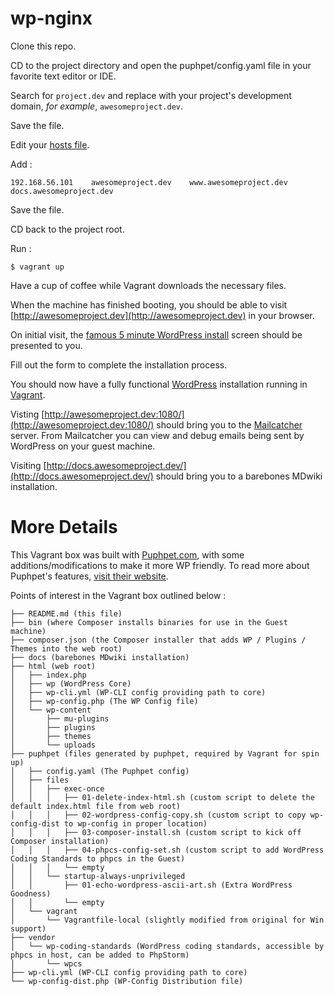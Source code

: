 # wp-nginx

Clone this repo.

CD to the project directory and open the puphpet/config.yaml file in your favorite text editor or IDE.

Search for ```project.dev``` and replace with your project's development domain, *for example*, ```awesomeproject.dev```.

Save the file.

Edit your [hosts file](http://en.wikipedia.org/wiki/Hosts_\(file\)).

Add :  

```
192.168.56.101    awesomeproject.dev    www.awesomeproject.dev    docs.awesomeproject.dev  
```

Save the file.

CD back to the project root.

Run :  

```
$ vagrant up
```

Have a cup of coffee while Vagrant downloads the necessary files.

When the machine has finished booting, you should be able to visit [http://awesomeproject.dev](http://awesomeproject.dev) in your browser.

On initial visit, the [famous 5 minute WordPress install](https://codex.wordpress.org/Installing_WordPress#Finishing_installation) screen should be presented to you.

Fill out the form to complete the installation process.

You should now have a fully functional [WordPress](https://wordpress.org/) installation running in [Vagrant](https://www.vagrantup.com/).

Visting [http://awesomeproject.dev:1080/](http://awesomeproject.dev:1080/) should bring you to the [Mailcatcher](http://mailcatcher.me/) server. From Mailcatcher you can view and debug emails being sent by WordPress on your guest machine.

Visiting [http://docs.awesomeproject.dev/](http://docs.awesomeproject.dev/) should bring you to a barebones MDwiki installation.

More Details
============

This Vagrant box was built with [Puphpet.com](https://puphpet.com/), with some additions/modifications to make it more WP friendly. To read more about Puphpet's features, [visit their website](https://puphpet.com/#help).

Points of interest in the Vagrant box outlined below :  

```
├── README.md (this file)
├── bin (where Composer installs binaries for use in the Guest machine)
├── composer.json (the Composer installer that adds WP / Plugins / Themes into the web root)
├── docs (barebones MDwiki installation)
├── html (web root)
│   ├── index.php
│   ├── wp (WordPress Core)
│   ├── wp-cli.yml (WP-CLI config providing path to core)
│   ├── wp-config.php (The WP Config file)
│   └── wp-content
│       ├── mu-plugins
│       ├── plugins
│       ├── themes
│       └── uploads
├── puphpet (files generated by puphpet, required by Vagrant for spin up)
│   ├── config.yaml (The Puphpet config)
│   ├── files
│   │   ├── exec-once
│   │   │   ├── 01-delete-index-html.sh (custom script to delete the default index.html file from web root)
│   │   │   ├── 02-wordpress-config-copy.sh (custom script to copy wp-config-dist to wp-config in proper location)
│   │   │   ├── 03-composer-install.sh (custom script to kick off Composer installation)
│   │   │   ├── 04-phpcs-config-set.sh (custom script to add WordPress Coding Standards to phpcs in the Guest)
│   │   │   └── empty
│   │   └── startup-always-unprivileged
│   │       ├── 01-echo-wordpress-ascii-art.sh (Extra WordPress Goodness)
│   │       └── empty
│   └── vagrant
│       └── Vagrantfile-local (slightly modified from original for Win support)
├── vendor
│   └── wp-coding-standards (WordPress coding standards, accessible by phpcs in host, can be added to PhpStorm)
│       └── wpcs
├── wp-cli.yml (WP-CLI config providing path to core)
└── wp-config-dist.php (WP-Config Distribution file)
```
